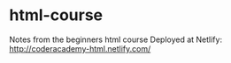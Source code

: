 # html-course
Notes from the beginners html course
Deployed at Netlify: http://coderacademy-html.netlify.com/
